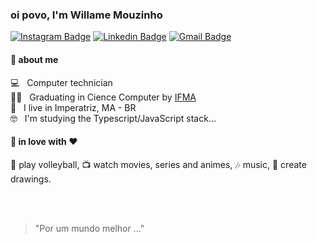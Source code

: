### oi povo, I'm Willame Mouzinho <br />

<!-- Contact -->

[![Instagram Badge](https://img.shields.io/badge/-willamemouzinho-1e293b?logo=instagram&logoColor=white)](https://www.instagram.com/willamemouzinho) 
[![Linkedin Badge](https://img.shields.io/badge/-Willame%20Mouzinho-1e293b?logo=Linkedin&logoColor=white)](https://www.linkedin.com/in/willame-mouzinho-616a24223/) 
[![Gmail Badge](https://img.shields.io/badge/-willame.dev@gmail.com-1e293b?logo=Gmail&logoColor=white)](mailto:willame.dev@gmail.com)

<!-- About me -->
#### 🚀 about me
 💻 &nbsp; Computer technician
 <br/> 👨‍🎓 &nbsp; Graduating in Cience Computer by <a href="https://portal.ifma.edu.br/inicio/">IFMA</a>
 <br/> 📌 &nbsp; I live in Imperatriz, MA - BR
 <br/> 🤓 &nbsp; I'm studying the Typescript/JavaScript stack...
 <!--  <br/> :purple_heart: &nbsp; Buscando atuar com projetos em Back-end usando Node.js & Typescript
 <br/> :blush: &nbsp; 
 <br/> :computer: &nbsp; Minha stack: Node.js, Typescript, C#, .Net Core
 <br/> 💬  &nbsp; Sobre mim: Amo Desenvolver, Nerd de games como CS:GO, LoL e seriados no Netflix para passa tempo  -->

#### 💬 in love with ❤️

<p align="left">🏐 play volleyball, 📺 watch movies, series and animes, 🎶 music, 🎨 create drawings.</p>



<!--
### Oi povo 👋

# ⚡ Willame Mouzinho

**👨‍🎓 Estudante de Ciência da Computação** [@IFMA](https://portal.ifma.edu.br/inicio/).


[![Instagram Badge](https://img.shields.io/instagram/follow/willamemouzinho?color=%234fffff&label=%40willamemouzinho&logo=instagram&logoColor=white&style=for-the-badge)](https://instagram.com)
[![Twitter Badge](https://img.shields.io/twitter/follow/guilherme_rodz?color=%234fffff&label=%40guilherme_rodz&logo=twitter&logoColor=white&style=for-the-badge)](https://twitter.com)
[![Twitter Badge](https://img.shields.io/twitter/follow/guilherme_rodz?color=%234fffff&label=%40guilherme_rodz&logo=twitter&logoColor=white&style=for-the-badge)](https://twitter.com)
[![Instagram Badge](https://img.shields.io/badge/instagram--%2300EBEB?style=for-the-badge&logo=instagram&logoColor=white)](https://instagram.com/willamemouzinho)

- ⚡ Interessado em: _HTML_, _CSS_, _JS_, _Rect JS_, _React Native_, _Node.js_ e _Next.js_

- 📫 Como chegar até mim: mouzinhodebritowillame@gmail.com

- 🏐 Joga vôlei? Bora uma partida.

🚀 Instagram: [@willamemouzinho](https://www.instagram.com/willamemouzinho/)

-->
<br />
<br />

> "Por um mundo melhor ..."
